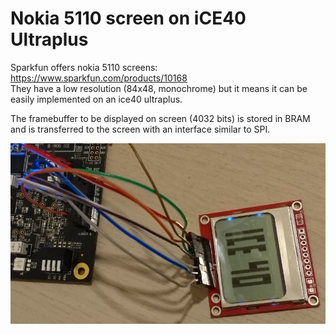 # Nokia 5110 screen on iCE40 Ultraplus

Sparkfun offers nokia 5110 screens: https://www.sparkfun.com/products/10168   
They have a low resolution (84x48, monochrome) but it means it can be easily implemented on an ice40 ultraplus.

The framebuffer to be displayed on screen (4032 bits) is stored in BRAM and is transferred to the screen with an interface similar to SPI.

![example](nokia_example.jpeg)

